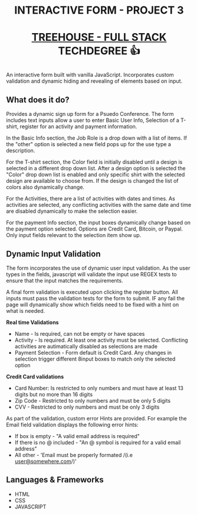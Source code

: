 # <p align="center"> INTERACTIVE FORM - PROJECT 3</p>

# <p align="center"><a href="https://teamtreehouse.com/techdegree/full-stack-javascript">TREEHOUSE - FULL STACK </a> TECHDEGREE 👍 </p>

An interactive form built with vanilla JavaScript. Incorporates custom validation and dynamic hiding and revealing of elements based on input.

## What does it do?

Provides a dynamic sign up form for a Psuedo Conference. The form includes text inputs allow a user to enter Basic User Info, Selection of a T-shirt, register for an activity and payment information.

In the Basic Info section, the Job Role is a drop down with a list of items. If the "other" option is selected a new field pops up for the use type a description.

For the T-shirt section, the Color field is initially disabled until a design is selected in a different drop down list. After a design option is selected the "Color" drop down list is enabled and only specific shirt with the selected design are available to choose from. If the design is changed the list of colors also dynamically change.

For the Activities, there are a list of activities with dates and times. As activities are selected, any conflicting activities with the same date and time are disabled dynamically to make the selection easier.

For the payment Info section, the input boxes dynamically change based on the payment option selected. Options are Credit Card, Bitcoin, or Paypal. Only input fields relevant to the selection item show up.

## Dynamic Input Validation

The form incorporates the use of dynamic user input validation. As the user types in the fields, javascript will validate the input use REGEX tests to ensure that the input matches the requirements.

A final form validation is executed upon clicking the register button. All inputs must pass the validation tests for the form to submit. IF any fail the page will dynamically show which fields need to be fixed with a hint on what is needed.

**Real time Validations**

- Name - Is required, can not be empty or have spaces
- Activity - Is required. At least one activity must be selected. Conflicting activities are autimatically disabled as selections are made
- Payment Selection - Form default is Credit Card. Any changes in selection trigger different 8input boxes to match only the selected option

**Credit Card validations**

- Card Number: Is restricted to only numbers and must have at least 13 digits but no more than 16 digits
- Zip Code - Restricted to only numbers and must be only 5 digits
- CVV - Restricted to only numbers and must be only 3 digits

As part of the validation, custom error Hints are provided. For example the Email field validation displays the following error hints:

- If box is empty - "A valid email address is required"
- If there is no @ included - "An @ symbol is required for a valid email address"
- All other - 'Email must be properly formated /(i.e user@somewhere.com/)'

## Languages & Frameworks

<ul>
  <li>HTML</li>
  <li>CSS</li>
  <li>JAVASCRIPT</li>
</ul>
